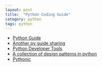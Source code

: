 ```yaml
---
layout: post
title:  "Python Coding Guide"
category: python
tags: python
---
```


 * [Python Guide][python_guide]
 * [Another py guide sharing][py_style]
 * [Python Developer Tools][py_dev_tools]
 * [A collection of design patterns in python][python_patterns]
 * [Pythonic][pythonic]

[python_guide]: http://docs.python-guide.org/en/latest/
[py_style]: http://xiaocong.github.io/slides/idiomatic-python-code/
[py_dev_tools]: http://www.oschina.net/news/48645/python-developer-tools
[python_patterns]: https://github.com/faif/python-patterns

[pythonic]: http://wuzhiwei.net/be_pythonic/




